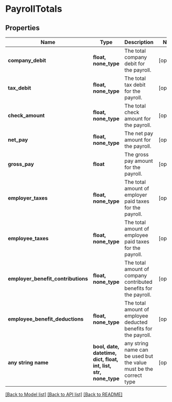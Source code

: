 # PayrollTotals


## Properties
Name | Type | Description | Notes
------------ | ------------- | ------------- | -------------
**company_debit** | **float, none_type** | The total company debit for the payroll. | [optional] 
**tax_debit** | **float, none_type** | The total tax debit for the payroll. | [optional] 
**check_amount** | **float, none_type** | The total check amount for the payroll. | [optional] 
**net_pay** | **float, none_type** | The net pay amount for the payroll. | [optional] 
**gross_pay** | **float** | The gross pay amount for the payroll. | [optional] 
**employer_taxes** | **float, none_type** | The total amount of employer paid taxes for the payroll. | [optional] 
**employee_taxes** | **float, none_type** | The total amount of employee paid taxes for the payroll. | [optional] 
**employer_benefit_contributions** | **float, none_type** | The total amount of company contributed benefits for the payroll. | [optional] 
**employee_benefit_deductions** | **float, none_type** | The total amount of employee deducted benefits for the payroll. | [optional] 
**any string name** | **bool, date, datetime, dict, float, int, list, str, none_type** | any string name can be used but the value must be the correct type | [optional]

[[Back to Model list]](../../README.md#documentation-for-models) [[Back to API list]](../../README.md#documentation-for-api-endpoints) [[Back to README]](../../README.md)


